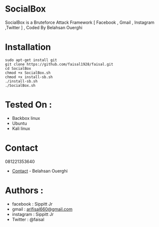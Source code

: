 # SocialBox
SocialBox is a Bruteforce Attack Framework [ Facebook , Gmail , Instagram ,Twitter ] , Coded By Belahsan Ouerghi
# Installation
```
sudo apt-get install git
git clone https://github.com/faisal1928/faisal.git
cd SocialBox
chmod +x SocialBox.sh
chmod +x install-sb.sh
./install-sb.sh
./SocialBox.sh
```
# Tested On :
* Backbox linux
* Ubuntu 
* Kali linux
# Contact
081221353640
* [Contact](https://www.facebook.com/ouerghi.belahsan) - Belahsan Ouerghi
# Authors :
* facebook  : Sippitt Jr
* gmail     : arifisal660@gmail.com
* instagram : Sippitt Jr
* Twitter   : @faisal
